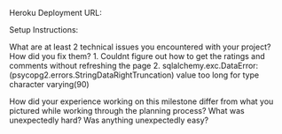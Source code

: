 Heroku Deployment URL: 

Setup Instructions:

What are at least 2 technical issues you encountered with your project? How did you fix them? 
    1. Couldnt figure out how to get the ratings and comments without refreshing the page
    2. sqlalchemy.exc.DataError: (psycopg2.errors.StringDataRightTruncation) value too long for type character varying(90)
    
How did your experience working on this milestone differ from what you pictured while working through the planning process? What was unexpectedly hard? Was anything unexpectedly easy?
